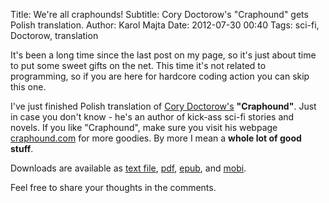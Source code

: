 Title: We're all craphounds!
Subtitle: Cory Doctorow's "Craphound" gets Polish translation.
Author: Karol Majta
Date: 2012-07-30 00:40 
Tags: sci-fi, Doctorow, translation

It's been a long time since the last post on my page, so it's just about time to
put some sweet gifts on the net. This time it's not related to programming, so if
you are here for hardcore coding action you can skip this one.

I've just finished Polish translation of [Cory Doctorow's](http://craphound.com)
**"Craphound"**. Just in case you don't know - he's an author of kick-ass sci-fi
stories and novels. If you like "Craphound", make sure you visit his webpage
[craphound.com](http://craphound.com) for more goodies. By more I mean a **whole
lot of good stuff**.

Downloads are available as
[text file](|filename|/misc/Cory_Doctorow-Smieciarz.txt),
[pdf](|filename|/misc/Cory_Doctorow-Smieciarz.pdf),
[epub](|filename|/misc/Cory_Doctorow-Smieciarz.epub),
and [mobi](|filename|/misc/Cory_Doctorow-Smieciarz.mobi).

Feel free to share your thoughts in the comments.
